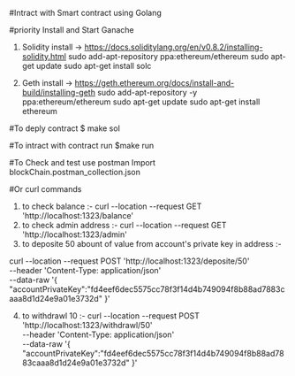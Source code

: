 #Intract with Smart contract using Golang

#priority
Install and Start Ganache 

1. Solidity install -> https://docs.soliditylang.org/en/v0.8.2/installing-solidity.html
sudo add-apt-repository ppa:ethereum/ethereum
sudo apt-get update
sudo apt-get install solc

2. Geth install -> https://geth.ethereum.org/docs/install-and-build/installing-geth
sudo add-apt-repository -y ppa:ethereum/ethereum
sudo apt-get update
sudo apt-get install ethereum

#To deply contract 
$ make sol

#To intract with contract run 
$make run

#To Check and test use postman 
Import blockChain.postman_collection.json 
 
#Or curl commands

1. to check balance :- curl --location --request GET 'http://localhost:1323/balance'
2. to check admin address :- curl --location --request GET 'http://localhost:1323/admin'
3. to deposite 50 abount of value from account's private key in address :- 

curl --location --request POST 'http://localhost:1323/deposite/50' \
--header 'Content-Type: application/json' \
--data-raw '{
    "accountPrivateKey":"fd4eef6dec5575cc78f3f14d4b749094f8b88ad7883caaa8d1d24e9a01e3732d"
}'

4. to withdrawl 10 :- 
curl --location --request POST 'http://localhost:1323/withdrawl/50' \
--header 'Content-Type: application/json' \
--data-raw '{
    "accountPrivateKey":"fd4eef6dec5575cc78f3f14d4b749094f8b88ad7883caaa8d1d24e9a01e3732d"
}'